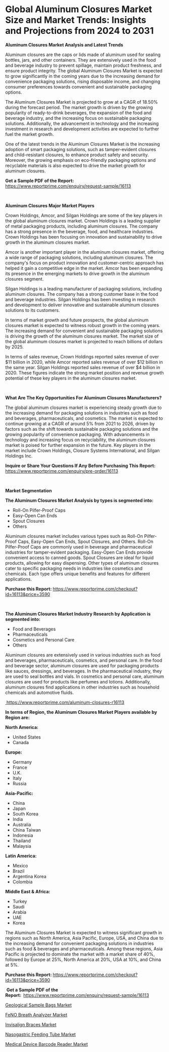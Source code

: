 <p><h1>Global Aluminum Closures Market Size and Market Trends: Insights and Projections from 2024 to 2031</h1></p><p><strong>Aluminum Closures Market Analysis and Latest Trends</strong></p>
<p><p>Aluminum closures are the caps or lids made of aluminum used for sealing bottles, jars, and other containers. They are extensively used in the food and beverage industry to prevent spillage, maintain product freshness, and ensure product integrity. The global Aluminum Closures Market is expected to grow significantly in the coming years due to the increasing demand for convenience packaging solutions, rising disposable income, and changing consumer preferences towards convenient and sustainable packaging options.</p><p>The Aluminum Closures Market is projected to grow at a CAGR of 18.50% during the forecast period. The market growth is driven by the growing popularity of ready-to-drink beverages, the expansion of the food and beverage industry, and the increasing focus on sustainable packaging solutions. Additionally, the advancement in technology and the increasing investment in research and development activities are expected to further fuel the market growth.</p><p>One of the latest trends in the Aluminum Closures Market is the increasing adoption of smart packaging solutions, such as tamper-evident closures and child-resistant closures, to enhance product safety and security. Moreover, the growing emphasis on eco-friendly packaging options and recyclable materials is also expected to drive the market growth for aluminum closures.</p></p>
<p><strong>Get a Sample PDF of the Report:&nbsp;</strong> <a href="https://www.reportprime.com/enquiry/request-sample/16113">https://www.reportprime.com/enquiry/request-sample/16113</a></p>
<p>&nbsp;</p>
<p><strong>Aluminum Closures Major Market Players</strong></p>
<p><p>Crown Holdings, Amcor, and Silgan Holdings are some of the key players in the global aluminum closures market. Crown Holdings is a leading supplier of metal packaging products, including aluminum closures. The company has a strong presence in the beverage, food, and healthcare industries. Crown Holdings has been focusing on innovation and sustainability to drive growth in the aluminum closures market.</p><p>Amcor is another important player in the aluminum closures market, offering a wide range of packaging solutions, including aluminum closures. The company's focus on product innovation and customer-centric approach has helped it gain a competitive edge in the market. Amcor has been expanding its presence in the emerging markets to drive growth in the aluminum closures segment.</p><p>Silgan Holdings is a leading manufacturer of packaging solutions, including aluminum closures. The company has a strong customer base in the food and beverage industries. Silgan Holdings has been investing in research and development to deliver innovative and sustainable aluminum closures solutions to its customers.</p><p>In terms of market growth and future prospects, the global aluminum closures market is expected to witness robust growth in the coming years. The increasing demand for convenient and sustainable packaging solutions is driving the growth of the aluminum closures market. The market size of the global aluminum closures market is projected to reach billions of dollars by 2025.</p><p>In terms of sales revenue, Crown Holdings reported sales revenue of over $11 billion in 2020, while Amcor reported sales revenue of over $12 billion in the same year. Silgan Holdings reported sales revenue of over $4 billion in 2020. These figures indicate the strong market position and revenue growth potential of these key players in the aluminum closures market.</p></p>
<p>&nbsp;</p>
<p><strong>What Are The Key Opportunities For Aluminum Closures Manufacturers?</strong></p>
<p><p>The global aluminum closures market is experiencing steady growth due to the increasing demand for packaging solutions in industries such as food and beverages, pharmaceuticals, and cosmetics. The market is expected to continue growing at a CAGR of around 5% from 2021 to 2026, driven by factors such as the shift towards sustainable packaging solutions and the growing popularity of convenience packaging. With advancements in technology and increasing focus on recyclability, the aluminum closures market is poised for further expansion in the future. Key players in the market include Crown Holdings, Closure Systems International, and Silgan Holdings Inc.</p></p>
<p><strong>Inquire or Share Your Questions If Any Before Purchasing This Report:</strong> <a href="https://www.reportprime.com/enquiry/pre-order/16113">https://www.reportprime.com/enquiry/pre-order/16113</a></p>
<p>&nbsp;</p>
<p><strong>Market Segmentation</strong></p>
<p><strong>The Aluminum Closures Market Analysis by types is segmented into:</strong></p>
<p><ul><li>Roll-On Pilfer-Proof Caps</li><li>Easy-Open Can Ends</li><li>Spout Closures</li><li>Others</li></ul></p>
<p><p>Aluminum closures market includes various types such as Roll-On Pilfer-Proof Caps, Easy-Open Can Ends, Spout Closures, and Others. Roll-On Pilfer-Proof Caps are commonly used in beverage and pharmaceutical industries for tamper-evident packaging. Easy-Open Can Ends provide convenient access to canned goods. Spout Closures are ideal for liquid products, allowing for easy dispensing. Other types of aluminum closures cater to specific packaging needs in industries like cosmetics and chemicals. Each type offers unique benefits and features for different applications.</p></p>
<p><strong>Purchase this Report:&nbsp;</strong><a href="https://www.reportprime.com/checkout?id=16113&price=3590">https://www.reportprime.com/checkout?id=16113&price=3590</a></p>
<p>&nbsp;</p>
<p><strong>The Aluminum Closures Market Industry Research by Application is segmented into:</strong></p>
<p><ul><li>Food and Beverages</li><li>Pharmaceuticals</li><li>Cosmetics and Personal Care</li><li>Others</li></ul></p>
<p><p>Aluminum closures are extensively used in various industries such as food and beverages, pharmaceuticals, cosmetics, and personal care. In the food and beverage sector, aluminum closures are used for packaging products like sauces, dressings, and beverages. In the pharmaceutical industry, they are used to seal bottles and vials. In cosmetics and personal care, aluminum closures are used for products like perfumes and lotions. Additionally, aluminum closures find applications in other industries such as household chemicals and automotive fluids.</p></p>
<p><a href="https://www.reportprime.com/aluminum-closures-r16113">&nbsp;https://www.reportprime.com/aluminum-closures-r16113</a></p>
<p><strong>In terms of Region, the Aluminum Closures Market Players available by Region are:</strong></p>
<p>
    <p> <strong> North America: </strong>
        <ul>
            <li>United States</li>
            <li>Canada</li>
        </ul>
        </p> 
    <p> <strong> Europe: </strong>
        <ul>
            <li>Germany</li>
            <li>France</li>
            <li>U.K.</li>
            <li>Italy</li>
            <li>Russia</li>
        </ul>
        </p> 
    <p> <strong> Asia-Pacific: </strong>
        <ul>
            <li>China</li>
            <li>Japan</li>
            <li>South Korea</li>
            <li>India</li>
            <li>Australia</li>
            <li>China Taiwan</li>
            <li>Indonesia</li>
            <li>Thailand</li>
            <li>Malaysia</li>
        </ul>
        </p> 
    <p> <strong> Latin America: </strong>
        <ul>
            <li>Mexico</li>
            <li>Brazil</li>
            <li>Argentina Korea</li>
            <li>Colombia</li>
        </ul>
        </p> 
    <p> <strong> Middle East & Africa: </strong>
        <ul>
            <li>Turkey</li>
            <li>Saudi</li>
            <li>Arabia</li>
            <li>UAE</li>
            <li>Korea</li>
        </ul>
    </p>
    </p>
<p><p>The Aluminum Closures Market is expected to witness significant growth in regions such as North America, Asia Pacific, Europe, USA, and China due to the increasing demand for convenient packaging solutions in industries such as food & beverages and pharmaceuticals. Among these regions, Asia Pacific is projected to dominate the market with a market share of 40%, followed by Europe at 25%, North America at 20%, USA at 10%, and China at 5%.</p></p>
<p><strong>Purchase this Report: </strong><a href="https://www.reportprime.com/checkout?id=16113&price=3590">https://www.reportprime.com/checkout?id=16113&price=3590</a></p>
<p>&nbsp;<strong>Get a Sample PDF of the Report:&nbsp;&nbsp;</strong><a href="https://www.reportprime.com/enquiry/request-sample/16113">https://www.reportprime.com/enquiry/request-sample/16113</a></p>
<p><strong></strong></p>
<p><p><a href="https://medium.com/@sallyselcenk46/analyzing-geological-sample-bags-market-dynamics-and-growth-drivers-and-forecasted-for-period-from-be5eee239807">Geological Sample Bags Market</a></p><p><a href="https://medium.com/@neilrogers69/feno-breath-analyzer-market-industry-trends-and-forecast-for-period-from-2024-to-2031-199df05e7b52">FeNO Breath Analyzer Market</a></p><p><a href="https://medium.com/@eujr673/invisalign-braces-market-outlook-and-forecast-from-2024-to-2031-5b115b01517f">Invisalign Braces Market</a></p><p><a href="https://medium.com/@karinaokon97/navigating-the-nasogastric-feeding-tube-market-expert-analysis-and-market-forecast-for-period-from-efae6e90bf33">Nasogastric Feeding Tube Market</a></p><p><a href="https://medium.com/@kelleebernier1851/medical-device-barcode-reader-market-outlook-and-forecast-from-2024-to-2031-0c5d8580bfe3">Medical Device Barcode Reader Market</a></p></p>